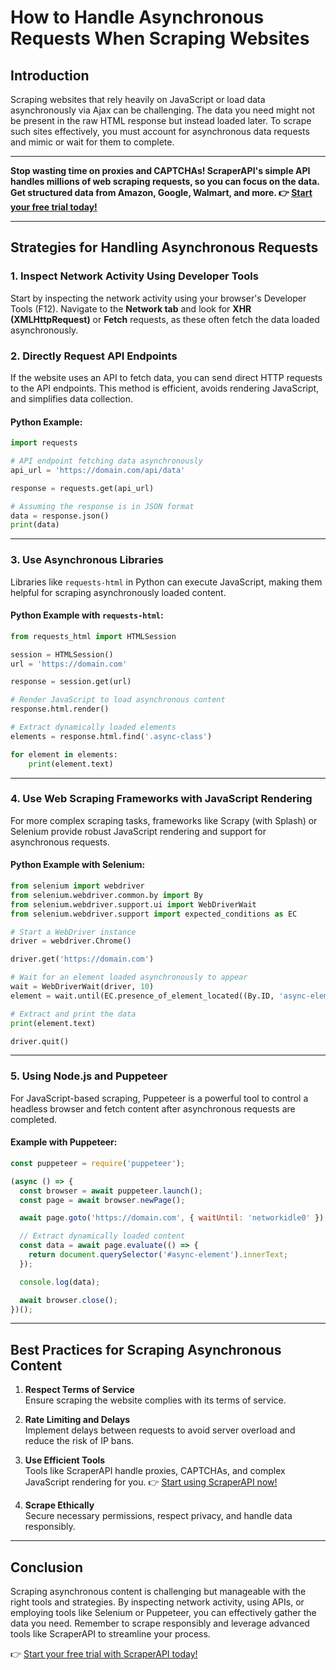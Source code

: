 
# How to Handle Asynchronous Requests When Scraping Websites

## Introduction

Scraping websites that rely heavily on JavaScript or load data asynchronously via Ajax can be challenging. The data you need might not be present in the raw HTML response but instead loaded later. To scrape such sites effectively, you must account for asynchronous data requests and mimic or wait for them to complete.

---

**Stop wasting time on proxies and CAPTCHAs! ScraperAPI's simple API handles millions of web scraping requests, so you can focus on the data. Get structured data from Amazon, Google, Walmart, and more. 👉 [Start your free trial today!](https://bit.ly/Scraperapi)**

---

## Strategies for Handling Asynchronous Requests

### 1. Inspect Network Activity Using Developer Tools

Start by inspecting the network activity using your browser's Developer Tools (F12). Navigate to the **Network tab** and look for **XHR (XMLHttpRequest)** or **Fetch** requests, as these often fetch the data loaded asynchronously.

### 2. Directly Request API Endpoints

If the website uses an API to fetch data, you can send direct HTTP requests to the API endpoints. This method is efficient, avoids rendering JavaScript, and simplifies data collection.

#### Python Example:
```python
import requests

# API endpoint fetching data asynchronously
api_url = 'https://domain.com/api/data'

response = requests.get(api_url)

# Assuming the response is in JSON format
data = response.json()
print(data)
```

---

### 3. Use Asynchronous Libraries

Libraries like `requests-html` in Python can execute JavaScript, making them helpful for scraping asynchronously loaded content.

#### Python Example with `requests-html`:
```python
from requests_html import HTMLSession

session = HTMLSession()
url = 'https://domain.com'

response = session.get(url)

# Render JavaScript to load asynchronous content
response.html.render()

# Extract dynamically loaded elements
elements = response.html.find('.async-class')

for element in elements:
    print(element.text)
```

---

### 4. Use Web Scraping Frameworks with JavaScript Rendering

For more complex scraping tasks, frameworks like Scrapy (with Splash) or Selenium provide robust JavaScript rendering and support for asynchronous requests.

#### Python Example with Selenium:
```python
from selenium import webdriver
from selenium.webdriver.common.by import By
from selenium.webdriver.support.ui import WebDriverWait
from selenium.webdriver.support import expected_conditions as EC

# Start a WebDriver instance
driver = webdriver.Chrome()

driver.get('https://domain.com')

# Wait for an element loaded asynchronously to appear
wait = WebDriverWait(driver, 10)
element = wait.until(EC.presence_of_element_located((By.ID, 'async-element-id')))

# Extract and print the data
print(element.text)

driver.quit()
```

---

### 5. Using Node.js and Puppeteer

For JavaScript-based scraping, Puppeteer is a powerful tool to control a headless browser and fetch content after asynchronous requests are completed.

#### Example with Puppeteer:
```javascript
const puppeteer = require('puppeteer');

(async () => {
  const browser = await puppeteer.launch();
  const page = await browser.newPage();

  await page.goto('https://domain.com', { waitUntil: 'networkidle0' });

  // Extract dynamically loaded content
  const data = await page.evaluate(() => {
    return document.querySelector('#async-element').innerText;
  });

  console.log(data);

  await browser.close();
})();
```

---

## Best Practices for Scraping Asynchronous Content

1. **Respect Terms of Service**  
   Ensure scraping the website complies with its terms of service.

2. **Rate Limiting and Delays**  
   Implement delays between requests to avoid server overload and reduce the risk of IP bans.

3. **Use Efficient Tools**  
   Tools like ScraperAPI handle proxies, CAPTCHAs, and complex JavaScript rendering for you. 👉 [Start using ScraperAPI now!](https://bit.ly/Scraperapi)

4. **Scrape Ethically**  
   Secure necessary permissions, respect privacy, and handle data responsibly.

---

## Conclusion

Scraping asynchronous content is challenging but manageable with the right tools and strategies. By inspecting network activity, using APIs, or employing tools like Selenium or Puppeteer, you can effectively gather the data you need. Remember to scrape responsibly and leverage advanced tools like ScraperAPI to streamline your process.

👉 [Start your free trial with ScraperAPI today!](https://bit.ly/Scraperapi)
